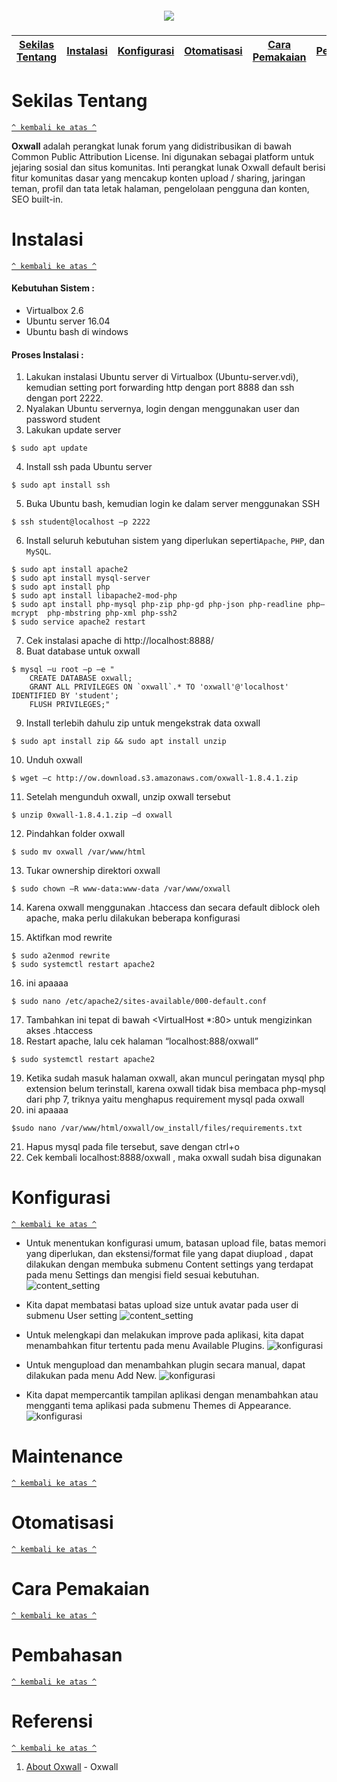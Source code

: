 <h5 align="center"><img src="https://www.hostpapa.in/assets/lp/oxwall_logo_big.png"></h5>

[Sekilas Tentang](#sekilas-tentang) | [Instalasi](#instalasi) | [Konfigurasi](#konfigurasi) | [Otomatisasi](#otomatisasi) | [Cara Pemakaian](#cara-pemakaian) | [Pembahasan](#pembahasan) | [Referensi](#referensi)
:---:|:---:|:---:|:---:|:---:|:---:|:---:

# Sekilas Tentang
[`^ kembali ke atas ^`](#)

**Oxwall** adalah perangkat lunak forum yang didistribusikan di bawah Common Public Attribution License. Ini digunakan sebagai platform untuk jejaring sosial dan situs komunitas. Inti perangkat lunak Oxwall default berisi fitur komunitas dasar yang mencakup konten upload / sharing, jaringan teman, profil dan tata letak halaman, pengelolaan pengguna dan konten, SEO built-in.

# Instalasi
[`^ kembali ke atas ^`](#)

#### Kebutuhan Sistem :
- Virtualbox 2.6
- Ubuntu server 16.04
- Ubuntu bash di windows

#### Proses Instalasi :
1. Lakukan instalasi Ubuntu server di Virtualbox (Ubuntu-server.vdi), kemudian setting port forwarding http dengan port 8888 dan ssh dengan port 2222.
2. Nyalakan Ubuntu servernya, login dengan menggunakan user dan password student
3. Lakukan update server
```
$ sudo apt update
```

4. Install ssh pada Ubuntu server
```
$ sudo apt install ssh
```

5. Buka Ubuntu bash, kemudian login ke dalam server menggunakan SSH
```
$ ssh student@localhost –p 2222
```

6. Install seluruh kebutuhan sistem yang diperlukan seperti`Apache`, `PHP`, dan `MySQL`. 
```
$ sudo apt install apache2 
$ sudo apt install mysql-server
$ sudo apt install php
$ sudo apt install libapache2-mod-php 
$ sudo apt install php-mysql php-zip php-gd php-json php-readline php–mcrypt  php-mbstring php-xml php-ssh2
$ sudo service apache2 restart
```

7. Cek instalasi apache di http://localhost:8888/
8. Buat database untuk oxwall 
```
$ mysql –u root –p –e "
    CREATE DATABASE oxwall;
    GRANT ALL PRIVILEGES ON `oxwall`.* TO 'oxwall'@'localhost' IDENTIFIED BY 'student';
    FLUSH PRIVILEGES;"
```

9. Install terlebih dahulu zip untuk mengekstrak data oxwall
```
$ sudo apt install zip && sudo apt install unzip
```

10. Unduh oxwall
```
$ wget –c http://ow.download.s3.amazonaws.com/oxwall-1.8.4.1.zip
```

11. Setelah mengunduh oxwall, unzip oxwall tersebut 
```
$ unzip 0xwall-1.8.4.1.zip –d oxwall
```

12. Pindahkan folder oxwall
```
$ sudo mv oxwall /var/www/html
```

13. Tukar ownership direktori oxwall 
```
$ sudo chown –R www-data:www-data /var/www/oxwall
```

14. Karena oxwall menggunakan .htaccess dan secara default diblock oleh apache, maka perlu dilakukan beberapa konfigurasi

15. Aktifkan mod rewrite
```
$ sudo a2enmod rewrite 
$ sudo systemctl restart apache2
```

16. ini apaaaa
```
$ sudo nano /etc/apache2/sites-available/000-default.conf
```

17. Tambahkan ini tepat di bawah <VirtualHost *:80> untuk mengizinkan akses .htaccess
18. Restart apache, lalu cek halaman “localhost:888/oxwall”
```
$ sudo systemctl restart apache2
```

19. Ketika sudah masuk halaman oxwall, akan muncul peringatan mysql php extension belum terinstall, karena oxwall tidak bisa membaca php-mysql dari php 7, triknya yaitu menghapus requirement mysql pada oxwall
20. ini apaaaa
```
$sudo nano /var/www/html/oxwall/ow_install/files/requirements.txt
```

21. Hapus mysql pada file tersebut, save dengan ctrl+o
22. Cek kembali localhost:8888/oxwall , maka oxwall sudah bisa digunakan

# Konfigurasi

[`^ kembali ke atas ^`](#)

- Untuk menentukan konfigurasi umum, batasan upload file, batas memori yang diperlukan, dan ekstensi/format file yang dapat diupload , dapat dilakukan dengan membuka submenu Content settings yang terdapat pada menu Settings dan mengisi field sesuai kebutuhan.
![content_setting](https://github.com/airjyp/Komdat---Oxwall/blob/master/konfigurasi/content_setting.png)

- Kita dapat membatasi batas upload size untuk avatar pada user di submenu User setting 
![content_setting](https://github.com/airjyp/Komdat---Oxwall/blob/master/konfigurasi/user_setting.png)

- Untuk melengkapi dan melakukan improve pada aplikasi, kita dapat menambahkan fitur tertentu pada menu Available Plugins.
![konfigurasi](https://github.com/airjyp/Komdat---Oxwall/blob/master/Screenshots/Screenshot%20(14).png)

- Untuk mengupload dan menambahkan plugin secara manual, dapat dilakukan pada menu Add New.
![konfigurasi](https://github.com/airjyp/Komdat---Oxwall/blob/master/Screenshots/Screenshot%20(15).png)

- Kita dapat mempercantik tampilan aplikasi dengan menambahkan atau mengganti tema aplikasi pada submenu Themes di Appearance.
![konfigurasi](https://github.com/airjyp/Komdat---Oxwall/blob/master/Screenshots/Screenshot%20(18).png)


# Maintenance

[`^ kembali ke atas ^`](#)

# Otomatisasi
[`^ kembali ke atas ^`](#)


# Cara Pemakaian
[`^ kembali ke atas ^`](#)

# Pembahasan
[`^ kembali ke atas ^`](#)

# Referensi
[`^ kembali ke atas ^`](#)

1. [About Oxwall](https://www.oxwall.com/about) - Oxwall




